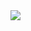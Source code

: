 <picture>
  <source
    media="(prefers-color-scheme: dark)"
    srcset="https://raw.githubusercontent.com/Blockaid0-0/cyprieng/refs/heads/github-breakout/images/breakout-dark.svg"
  />
  <source
    media="(prefers-color-scheme: light)"
    srcset="https://raw.githubusercontent.com/Blockaid0-0/cyprieng/refs/heads/github-breakout/images/breakout-light.svg"
  />
  <img src="https://raw.githubusercontent.com/Blockaid0-0/cyprieng/refs/heads/github-breakout/images/breakout-dark.svg" />
</picture>
